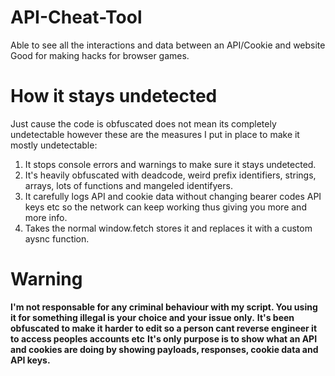 # API-Cheat-Tool
Able to see all the interactions and data between an API/Cookie and website
Good for making hacks for browser games.

# How it stays undetected
Just cause the code is obfuscated does not mean its completely undetectable however these are the measures I put in place to make it mostly undetectable:

1. It stops console errors and warnings to make sure it stays undetected. 
2. It's heavily obfuscated with deadcode, weird prefix identifiers, strings, arrays, lots of functions and mangeled identifyers.
3. It carefully logs API and cookie data without changing bearer codes API keys etc so the network can keep working thus giving you more and more info.
4. Takes the normal window.fetch stores it and replaces it with a custom aysnc function.

# Warning
**I'm not responsable for any criminal behaviour with my script. You using it for something illegal is your choice and your issue only.**
**It's been obfuscated to make it harder to edit so a person cant reverse engineer it to access peoples accounts etc**
**It's only purpose is to show what an API and cookies are doing by showing payloads, responses, cookie data and API keys.**
